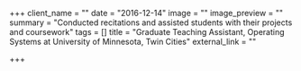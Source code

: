 +++
client_name = ""
date = "2016-12-14"
image = ""
image_preview = ""
summary = "Conducted recitations and assisted students with their projects and coursework"
tags = []
title = "Graduate Teaching Assistant, Operating Systems at University of Minnesota, Twin Cities"
external_link = ""

+++

